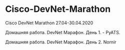 # Cisco-DevNet-Marathon
Cisco DevNet Marathon 27.04-30.04.2020

Домашняя работа. DevNet Марафон. День 1. - PyATS.

Домашняя работа. DevNet Марафон. День 2. Nornir